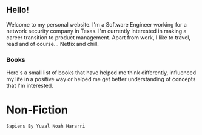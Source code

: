## Hello!

Welcome to my personal website. I'm a Software Engineer working for a network security company in Texas. I'm currently interested in making a career transition to product management. Apart from work, I like to travel, read and of course... Netfix and chill. 

### Books

Here's a small list of books that have helped me think differently, influenced my life in a positive way or helped me get better understanding of concepts that I'm interested.

# Non-Fiction

```markdown
Sapiens By Yuval Noah Hararri
```
